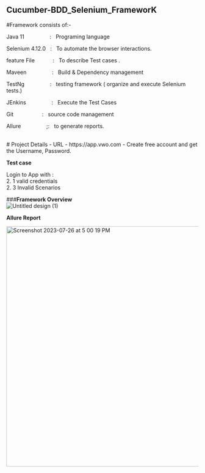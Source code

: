 ## Cucumber-BDD_Selenium_FrameworK

#Framework consists of:-

Java 11  &nbsp;&nbsp;&nbsp;&nbsp;&nbsp;&nbsp;&nbsp;&nbsp;&nbsp;&nbsp;&nbsp;&nbsp;&nbsp;&nbsp;&nbsp;&nbsp;:    &nbsp;&nbsp;Programing language <br />

Selenium 4.12.0  &nbsp;&nbsp;:    &nbsp;&nbsp;To automate the browser interactions.<br />

feature File&nbsp;&nbsp;&nbsp;&nbsp;&nbsp;&nbsp;&nbsp;&nbsp;&nbsp;&nbsp;&nbsp;&nbsp;:    &nbsp;&nbsp;To describe Test cases .<br />

Maveen &nbsp;&nbsp;&nbsp;&nbsp;&nbsp;&nbsp;&nbsp;&nbsp;&nbsp;&nbsp;&nbsp;&nbsp;&nbsp;&nbsp;&nbsp;&nbsp;:    &nbsp;&nbsp;Build & Dependency management<br />

TestNg  &nbsp;&nbsp;&nbsp;&nbsp;&nbsp;&nbsp;&nbsp;&nbsp;&nbsp;&nbsp;&nbsp;&nbsp;&nbsp;&nbsp;&nbsp;&nbsp;:    &nbsp;&nbsp;testing framework ( organize and execute Selenium tests.)<br />

JEnkins  &nbsp;&nbsp;&nbsp;&nbsp;&nbsp;&nbsp;&nbsp;&nbsp;&nbsp;&nbsp;&nbsp;&nbsp;&nbsp;&nbsp;&nbsp;&nbsp;:    &nbsp;&nbsp;Execute the Test Cases<br />

Git      &nbsp;&nbsp;&nbsp;&nbsp;&nbsp;&nbsp;&nbsp;&nbsp;&nbsp;&nbsp;&nbsp;&nbsp;&nbsp;&nbsp;&nbsp;&nbsp;&nbsp;&nbsp;:    &nbsp;&nbsp;source code management<br />

Allure   &nbsp;&nbsp;&nbsp;&nbsp;&nbsp;&nbsp;&nbsp;&nbsp;&nbsp;&nbsp;&nbsp;&nbsp;&nbsp;&nbsp;&nbsp;&nbsp;;:    &nbsp;&nbsp;to generate reports.<br />

<br />
# Project Details
- URL - https://app.vwo.com
- Create free account and get the Username, Password.

**Test case**

Login to App with :<br />
2. 1 valid credentials<br />
2. 3 Invalid Scenarios

###**Framework Overview**<br />
![Untitled design (1)](https://github.com/Nikhil-Pophale/Cuccumber-BDD_SeleniumFramework_VWOlogin/assets/141396302/e287db25-fb25-4363-8742-9c00fe5c4365)


**Allure Report**<br />

<img width="629" alt="Screenshot 2023-07-26 at 5 00 19 PM" src="https://github.com/PramodDutta/CucumberBDDSeleniumTestNG/assets/1409610/3d2a1c28-5fdf-48f7-a07d-35cb85e3997e">
